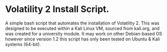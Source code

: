# Volatility 2 Install Script.
A simple bash script that automates the installation of Volatility 2. This was designed to be executed within a Kali Linux VM, sourced from kali.org, and was created for a university module. It may work on other Debian-based OS however since version 1.2 this script has only been tested on Ubuntu & Kali systems (64-bit).
